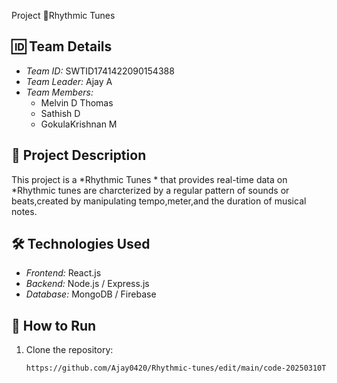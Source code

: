  Project 🚀Rhythmic Tunes

## 🆔 Team Details  
- *Team ID:* SWTID1741422090154388  
- *Team Leader:* Ajay A 
- *Team Members:*  
  - Melvin D Thomas  
  - Sathish D
  - GokulaKrishnan M

## 📌 Project Description  
This project is a *Rhythmic Tunes * that provides real-time data on *Rhythmic tunes are charcterized by a regular pattern
of sounds or beats,created by manipulating tempo,meter,and the duration of musical notes.

## 🛠 Technologies Used  
- *Frontend:* React.js  
- *Backend:* Node.js / Express.js  
- *Database:* MongoDB / Firebase    

## 🚀 How to Run  
1. Clone the repository:  
   ```bash
   https://github.com/Ajay0420/Rhythmic-tunes/edit/main/code-20250310T050219Z-001/code/README.md
